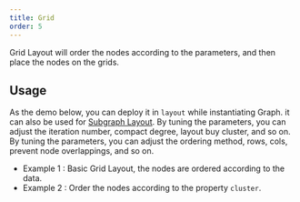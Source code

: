 ```yaml
---
title: Grid
order: 5
---
```


Grid Layout will order the nodes according to the parameters, and then place the nodes on the grids.

## Usage

As the demo below, you can deploy it in `layout` while instantiating Graph. it can also be used for [Subgraph Layout](/en/docs/manual/middle/layout/#subgraph-layout). By tuning the parameters, you can adjust the iteration number, compact degree, layout buy cluster, and so on. By tuning the parameters, you can adjust the ordering method, rows, cols, prevent node overlappings, and so on.

- Example 1 : Basic Grid Layout, the nodes are ordered according to the data.
- Example 2 : Order the nodes according to the property `cluster`.
